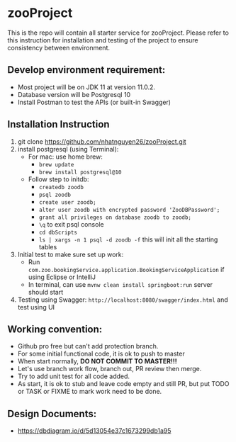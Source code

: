 # zooProject

This is the repo will contain all starter service for zooProject.
Please refer to this instruction for installation and testing of the project to ensure consistency between environment.

## Develop environment requirement:

- Most project will be on JDK 11 at version 11.0.2.
- Database version will be Postgresql 10
- Install Postman to test the APIs (or built-in Swagger)

## Installation Instruction

1. git clone https://github.com/nhatnguyen26/zooProject.git
2. install postgresql (using Terminal):
    - For mac: use home brew: 
        - `brew update` 
        - `brew install postgresql@10`
    - Follow step to initdb:
        - `createdb zoodb`
        - `psql zoodb`
        - `create user zoodb;`
        - `alter user zoodb with encrypted password 'ZooDBPassword';`
        - `grant all privileges on database zoodb to zoodb;`
        - `\q` to exit psql console
        - `cd dbScripts`
        - `ls | xargs -n 1 psql -d zoodb -f` this will init all the starting tables
3. Initial test to make sure set up work: 
    - Run `com.zoo.bookingService.application.BookingServiceApplication` if using Eclipse or IntelliJ
    - In terminal, can use `mvnw clean install springboot:run` server should start
4. Testing using Swagger: `http://localhost:8080/swagger/index.html` and test using UI

## Working convention:

- Github pro free but can't add protection branch.
- For some initial functional code, it is ok to push to master
- When start normally, **DO NOT COMMIT TO MASTER!!!**
- Let's use branch work flow, branch out, PR review then merge.
- Try to add unit test for all code added.
- As start, it is ok to stub and leave code empty and still PR, but put TODO or TASK or FIXME to mark work need to be done.

## Design Documents:

- https://dbdiagram.io/d/5d13054e37c1673299db1a95
